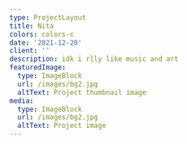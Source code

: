 ```yaml
---
type: ProjectLayout
title: Nita
colors: colors-c
date: '2021-12-20'
client: ''
description: idk i rlly like music and art
featuredImage:
  type: ImageBlock
  url: /images/bg2.jpg
  altText: Project thumbnail image
media:
  type: ImageBlock
  url: /images/bg2.jpg
  altText: Project image
---
```

